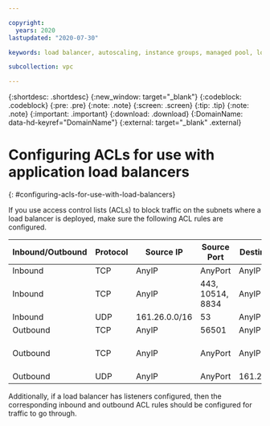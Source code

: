 ```yaml
---

copyright:
  years: 2020
lastupdated: "2020-07-30"

keywords: load balancer, autoscaling, instance groups, managed pool, load balancer for vpc, pool

subcollection: vpc

---
```


{:shortdesc: .shortdesc}
{:new_window: target="_blank"}
{:codeblock: .codeblock}
{:pre: .pre}
{:note: .note}
{:screen: .screen}
{:tip: .tip}
{:note: .note}
{:important: .important}
{:download: .download}
{:DomainName: data-hd-keyref="DomainName"}
{:external: target="_blank" .external}

# Configuring ACLs for use with application load balancers
{: #configuring-acls-for-use-with-load-balancers}

If you use access control lists (ACLs) to block traffic on the subnets where a load balancer is deployed, make sure the following ACL rules are configured.

| Inbound/Outbound| Protocol | Source IP | Source Port | Destination IP | Destination Port |
|--------------|------|------|------|------|------------------|
| Inbound |TCP| AnyIP | AnyPort| AnyIP | 56501|
| Inbound |TCP| AnyIP | 443, 10514, 8834 | AnyIP | AnyPort|
| Inbound |UDP| 161.26.0.0/16 | 53| AnyIP | AnyPort|
| Outbound | TCP | AnyIP | 56501| AnyIP | AnyPort|
| Outbound | TCP | AnyIP | AnyPort| AnyIP |443, 10514, 8834 |
| Outbound | UDP | AnyIP | AnyPort| 161.26.0.0/16 |53|

Additionally, if a load balancer has listeners configured, then the corresponding inbound and outbound ACL rules should be configured for traffic to go through.
